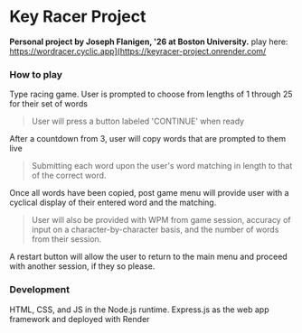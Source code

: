 # Key Racer Project
**Personal project by Joseph Flanigen, '26 at Boston University.**
play here: https://wordracer.cyclic.app](https://keyracer-project.onrender.com/

### How to play
Type racing game. User is prompted to choose from lengths of 1 through 25 for their set of words
> User will press a button labeled 'CONTINUE' when ready

After a countdown from 3, user will copy words that are prompted to them live
> Submitting each word upon the user's word matching in length to that of the correct word.

Once all words have been copied, post game menu will provide user with a cyclical display of their entered word and the matching.
> User will also be provided with WPM from game session, accuracy of input on a character-by-character basis, and the number of words from their session.

A restart button will allow the user to return to the main menu and proceed with another session, if they so please.

### Development
HTML, CSS, and JS in the Node.js runtime. Express.js as the web app framework and deployed with Render
